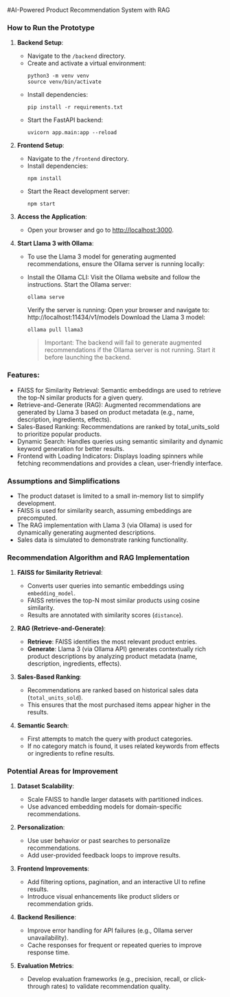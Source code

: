 #AI-Powered Product Recommendation System with RAG

### How to Run the Prototype

1. **Backend Setup**:

   - Navigate to the `/backend` directory.
   - Create and activate a virtual environment:
     ```
     python3 -m venv venv
     source venv/bin/activate
     ```
   - Install dependencies:
     ```
     pip install -r requirements.txt
     ```
   - Start the FastAPI backend:
     ```
     uvicorn app.main:app --reload
     ```

2. **Frontend Setup**:

   - Navigate to the `/frontend` directory.
   - Install dependencies:
     ```
     npm install
     ```
   - Start the React development server:
     ```
     npm start
     ```

3. **Access the Application**:

   - Open your browser and go to [http://localhost:3000](http://localhost:3000).

4. **Start Llama 3 with Ollama**:

   - To use the Llama 3 model for generating augmented recommendations, ensure the Ollama server is running locally:
   - Install the Ollama CLI:
     Visit the Ollama website and follow the instructions.
     Start the Ollama server:

     ```
     ollama serve
     ```

     Verify the server is running:
     Open your browser and navigate to:
     http://localhost:11434/v1/models
     Download the Llama 3 model:

     ```
     ollama pull llama3
     ```

     > Important: The backend will fail to generate augmented recommendations if the Ollama server is not running. Start it before launching the backend.

### Features:

- FAISS for Similarity Retrieval:
  Semantic embeddings are used to retrieve the top-N similar products for a given query.
- Retrieve-and-Generate (RAG):
  Augmented recommendations are generated by Llama 3 based on product metadata (e.g., name, description, ingredients, effects).
- Sales-Based Ranking:
  Recommendations are ranked by total_units_sold to prioritize popular products.
- Dynamic Search:
  Handles queries using semantic similarity and dynamic keyword generation for better results.
- Frontend with Loading Indicators:
  Displays loading spinners while fetching recommendations and provides a clean, user-friendly interface.

### Assumptions and Simplifications

- The product dataset is limited to a small in-memory list to simplify development.
- FAISS is used for similarity search, assuming embeddings are precomputed.
- The RAG implementation with Llama 3 (via Ollama) is used for dynamically generating augmented descriptions.
- Sales data is simulated to demonstrate ranking functionality.

### Recommendation Algorithm and RAG Implementation

1. **FAISS for Similarity Retrieval**:

   - Converts user queries into semantic embeddings using `embedding_model`.
   - FAISS retrieves the top-N most similar products using cosine similarity.
   - Results are annotated with similarity scores (`distance`).

2. **RAG (Retrieve-and-Generate)**:

   - **Retrieve**: FAISS identifies the most relevant product entries.
   - **Generate**: Llama 3 (via Ollama API) generates contextually rich product descriptions by analyzing product metadata (name, description, ingredients, effects).

3. **Sales-Based Ranking**:

   - Recommendations are ranked based on historical sales data (`total_units_sold`).
   - This ensures that the most purchased items appear higher in the results.

4. **Semantic Search**:
   - First attempts to match the query with product categories.
   - If no category match is found, it uses related keywords from effects or ingredients to refine results.

### Potential Areas for Improvement

1. **Dataset Scalability**:

   - Scale FAISS to handle larger datasets with partitioned indices.
   - Use advanced embedding models for domain-specific recommendations.

2. **Personalization**:

   - Use user behavior or past searches to personalize recommendations.
   - Add user-provided feedback loops to improve results.

3. **Frontend Improvements**:

   - Add filtering options, pagination, and an interactive UI to refine results.
   - Introduce visual enhancements like product sliders or recommendation grids.

4. **Backend Resilience**:

   - Improve error handling for API failures (e.g., Ollama server unavailability).
   - Cache responses for frequent or repeated queries to improve response time.

5. **Evaluation Metrics**:
   - Develop evaluation frameworks (e.g., precision, recall, or click-through rates) to validate recommendation quality.
